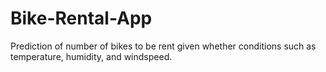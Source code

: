# Bike-Rental-App
Prediction of number of bikes to be rent given whether conditions such as temperature, humidity, and windspeed.
